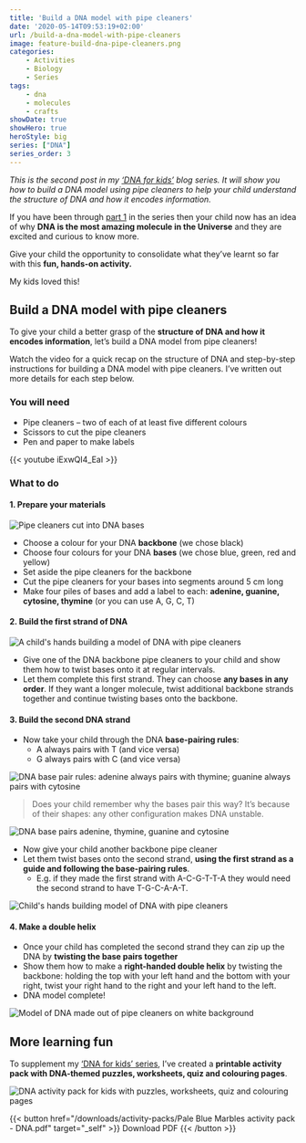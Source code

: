 ```yaml
---
title: 'Build a DNA model with pipe cleaners'
date: '2020-05-14T09:53:19+02:00'
url: /build-a-dna-model-with-pipe-cleaners
image: feature-build-dna-pipe-cleaners.png
categories:
    - Activities
    - Biology
    - Series
tags:
    - dna
    - molecules
    - crafts
showDate: true
showHero: true
heroStyle: big
series: ["DNA"]
series_order: 3
---
```


*This is the second post in my [‘DNA for kids’](/posts/dna-for-kids/) blog series. It will show you how to build a DNA model using pipe cleaners to help your child understand the structure of DNA and how it encodes information.*

If you have been through [part 1](/posts/what-is-dna/) in the series then your child now has an idea of why **DNA is the most amazing molecule in the Universe** and they are excited and curious to know more.

Give your child the opportunity to consolidate what they’ve learnt so far with this **fun, hands-on activity.**

My kids loved this!

## **Build a DNA model with pipe cleaners**

To give your child a better grasp of the **structure of DNA and how it encodes information**, let’s build a DNA model from pipe cleaners!

Watch the video for a quick recap on the structure of DNA and step-by-step instructions for building a DNA model with pipe cleaners. I’ve written out more details for each step below.

### You will need

- Pipe cleaners – two of each of at least five different colours
- Scissors to cut the pipe cleaners
- Pen and paper to make labels

{{< youtube iExwQI4_EaI >}}

### What to do

#### 1. Prepare your materials

![Pipe cleaners cut into DNA bases](pipe-cleaner-bases.jpg)

- Choose a colour for your DNA **backbone** (we chose black)
- Choose four colours for your DNA **bases** (we chose blue, green, red and yellow)
- Set aside the pipe cleaners for the backbone
- Cut the pipe cleaners for your bases into segments around 5 cm long
- Make four piles of bases and add a label to each: **adenine, guanine, cytosine, thymine** (or you can use A, G, C, T)

#### 2. Build the first strand of DNA

![A child's hands building a model of DNA with pipe cleaners](first-strand-pipe-cleaners-1.png)

- Give one of the DNA backbone pipe cleaners to your child and show them how to twist bases onto it at regular intervals.
- Let them complete this first strand. They can choose **any bases in any order**. If they want a longer molecule, twist additional backbone strands together and continue twisting bases onto the backbone.

#### 3. Build the second DNA strand

- Now take your child through the DNA **base-pairing rules**: 
    - A always pairs with T (and vice versa)
    - G always pairs with C (and vice versa)

![DNA base pair rules: adenine always pairs with thymine; guanine always pairs with cytosine](base-pairing-rules.png)

> Does your child remember why the bases pair this way? It’s because of their shapes: any other configuration makes DNA unstable.

![DNA base pairs adenine, thymine, guanine and cytosine](base-pairs.png)

- Now give your child another backbone pipe cleaner
- Let them twist bases onto the second strand, **using the first strand as a guide and following the base-pairing rules**. 
    - E.g. if they made the first strand with A-C-G-T-T-A they would need the second strand to have T-G-C-A-A-T.

![Child's hands building model of DNA with pipe cleaners](second-strand.png)

#### 4. Make a double helix

- Once your child has completed the second strand they can zip up the DNA by **twisting the base pairs together**
- Show them how to make a **right-handed double helix** by twisting the backbone: holding the top with your left hand and the bottom with your right, twist your right hand to the right and your left hand to the left.
- DNA model complete!   

![Model of DNA made out of pipe cleaners on white background](dna-model.jpg)

## More learning fun

To supplement my [‘DNA for kids’ series](/posts/dna-for-kids/), I’ve created a **printable activity pack with DNA-themed puzzles, worksheets, quiz and colouring pages**. 

![DNA activity pack for kids with puzzles, worksheets, quiz and colouring pages](DNA-activity-pack-facebook-1.png)

{{< button href="/downloads/activity-packs/Pale Blue Marbles activity pack - DNA.pdf" target="_self" >}}
Download PDF
{{< /button >}}